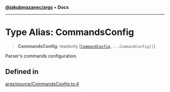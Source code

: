 [**@jakubmazanec/args**](../README.md) • **Docs**

---

# Type Alias: CommandsConfig

> **CommandsConfig**: readonly [[`CommandConfig`](CommandConfig.md), `...CommandConfig[]`]

Parser's commands configuration.

## Defined in

[args/source/CommandsConfig.ts:4](https://github.com/jakubmazanec/tools/blob/05074a1dedd887672f015df129961cd35c75acfe/packages/args/source/CommandsConfig.ts#L4)
